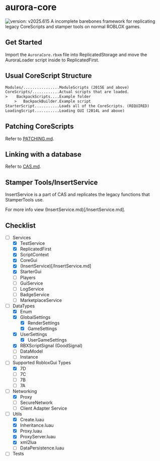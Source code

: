 # aurora-core
![version: v2025.615](https://img.shields.io/badge/version-v2025.615-blue?style=flat)
A incomplete barebones framework for replicating legacy CoreScripts and stamper tools on normal ROBLOX games.

## Get Started
Import the `AuroraCore.rbxm` file into ReplicatedStorage and move the AuroraLoader script inside to ReplicatedFirst.

## Usual CoreScript Structure
```txt
Modules/................ModuleScripts (2015E and above)
CoreScripts/............Actual scripts that are loaded.
>    BackpackScripts....Example folder
    >   BackpackBuilder.Example script
StarterScript...........Loads all of the CoreScripts. (REQUIRED)
LoadingScript...........Loading GUI (2014L and above)
```

## Patching CoreScripts
Refer to [PATCHING.md](/PATCHING.md).

## Linking with a database
Refer to [CAS.md](/CAS.md).

## Stamper Tools/InsertService
InsertService is a part of CAS and replicates the legacy functions that StamperTools use.

For more info view (InsertService.md)[/InsertService.md].

## Checklist
- [ ] Services
    - [x] TestService
    - [x] ReplicatedFirst
    - [x] ScriptContext
    - [x] CoreGui
    - [x] (InsertService)[/InsertService.md]
    - [x] StarterGui
    - [ ] Players
    - [ ] GuiService
    - [ ] LogService
    - [ ] BadgeService
    - [ ] MarketplaceService
- [ ] DataTypes
    - [x] Enum
    - [x] GlobalSettings
        - [x] RenderSettings
        - [x] GameSettings
    - [x] UserSettings
        - [x] UserGameSettings
    - [x] RBXScriptSignal (GoodSignal)
    - [ ] DataModel
    - [ ] Instance
- [ ] Supported RobloxGui Types
    - [x] 7D
    - [ ] 7C
    - [ ] 7B
    - [ ] 7A
- [ ] Networking
    - [x] Proxy
    - [ ] SecureNetwork
    - [ ] Client Adapter Service
- [ ] Utils
    - [x] Create.luau
    - [x] Inheritance.luau
    - [x] Proxy.luau
    - [x] ProxyServer.luau
    - [x] xml2lua
    - [ ] DataPersistence.luau
- [ ] Tests